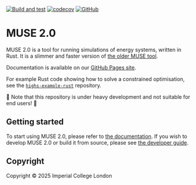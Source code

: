 <!-- markdownlint-disable MD041 -->
[![Build and test](https://github.com/EnergySystemsModellingLab/MUSE_2.0/actions/workflows/cargo-test.yml/badge.svg)](https://github.com/EnergySystemsModellingLab/MUSE_2.0/actions/workflows/cargo-test.yml)
[![codecov](https://codecov.io/github/EnergySystemsModellingLab/MUSE_2.0/graph/badge.svg?token=nV8gp1NCh8)](https://codecov.io/github/EnergySystemsModellingLab/MUSE_2.0)
[![GitHub](https://img.shields.io/github/license/EnergySystemsModellingLab/MUSE_2.0)](https://raw.githubusercontent.com/EnergySystemsModellingLab/MUSE_2.0/main/LICENSE)

# MUSE 2.0

MUSE 2.0 is a tool for running simulations of energy systems, written in Rust. It is a slimmer and
faster version of [the older MUSE tool].

Documentation is available on our [GitHub Pages site].

For example Rust code showing how to solve a constrained optimisation, see the
[`highs-example-rust`] repository.

:construction: Note that this repository is under heavy development and not suitable for end users!
:construction:

[the older MUSE tool]: https://github.com/EnergySystemsModellingLab/MUSE_OS
[GitHub Pages site]: https://energysystemsmodellinglab.github.io/MUSE_2.0
[`highs-example-rust`]: https://github.com/EnergySystemsModellingLab/highs-example-rust

## Getting started

To start using MUSE 2.0, please refer to [the documentation]. If you wish to develop MUSE 2.0 or
build it from source, please see [the developer guide].

[the documentation]: https://energysystemsmodellinglab.github.io/MUSE_2.0/introduction.html
[the developer guide]: https://energysystemsmodellinglab.github.io/MUSE_2.0/developer_guide.html

## Copyright

Copyright © 2025 Imperial College London
